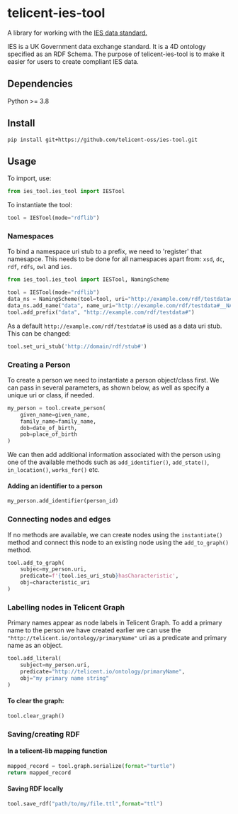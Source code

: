 # telicent-ies-tool

A library for working with the [IES data standard.](https://github.com/dstl/IES4)

IES is a UK Government data exchange standard. It is a 4D ontology specified as an RDF Schema. The purpose of 
telicent-ies-tool is to make it easier for users to create compliant IES data.



## Dependencies

Python >= 3.8



## Install

```shell
pip install git+https://github.com/telicent-oss/ies-tool.git
```


## Usage

To import, use:

```python
from ies_tool.ies_tool import IESTool
```

To instantiate the tool:

```python
tool = IESTool(mode="rdflib")
```


### Namespaces

To bind a namespace uri stub to a prefix, we need to 'register' that namesapce. This needs to be done for all namespaces apart from: `xsd`, `dc`, `rdf`, `rdfs`, `owl` and `ies`.

```python
from ies_tool.ies_tool import IESTool, NamingScheme

tool = IESTool(mode="rdflib")
data_ns = NamingScheme(tool=tool, uri="http://example.com/rdf/testdata#")
data_ns.add_name("data", name_uri="http://example.com/rdf/testdata#__NAME")
tool.add_prefix("data", "http://example.com/rdf/testdata#")
```

As a default `http://example.com/rdf/testdata#` is used as a data uri stub. This can be changed: 

```python
tool.set_uri_stub('http://domain/rdf/stub#')
```


### Creating a Person
To create a person we need to instantiate a person object/class first. We can pass in several parameters, as shown below, as well as specify a unique uri or class, if needed.

```python
my_person = tool.create_person(
    given_name=given_name,
    family_name=family_name,
    dob=date_of_birth,
    pob=place_of_birth
)
```
We can then add additional information associated with the person using one of the available methods such as 
`add_identifier()`, `add_state()`, `in_location()`, `works_for()` etc.

#### Adding an identifier to a person
```python
my_person.add_identifier(person_id)
```


### Connecting nodes and edges
If no methods are available, we can create nodes using the  `instantiate()` method and connect this node to an existing node using the `add_to_graph()` method. 

```python
tool.add_to_graph(
    subjec=my_person.uri,
    predicate=f'{tool.ies_uri_stub}hasCharacteristic',
    obj=characteristic_uri
)
```


### Labelling nodes in Telicent Graph

Primary names appear as node labels in Telicent Graph. 
To add a primary name to the person we have created earlier we can use the `"http://telicent.io/ontology/primaryName"` uri as a predicate and primary name as an object.

```python
tool.add_literal(
    subject=my_person.uri,
    predicate="http://telicent.io/ontology/primaryName",
    obj="my primary name string"
)
```

#### To clear the graph:

```python
tool.clear_graph()
```


### Saving/creating RDF

#### In a telicent-lib mapping function

```python
mapped_record = tool.graph.serialize(format="turtle") 
return mapped_record
```

#### Saving RDF locally

```python
tool.save_rdf("path/to/my/file.ttl",format="ttl")  
```
